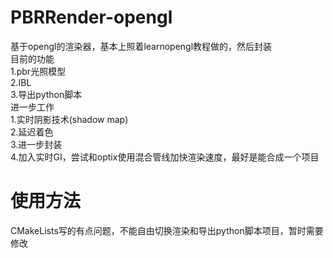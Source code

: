 # PBRRender-opengl
基于opengl的渲染器，基本上照着learnopengl教程做的，然后封装  
目前的功能  
1.pbr光照模型  
2.IBL  
3.导出python脚本  
进一步工作  
1.实时阴影技术(shadow map)  
2.延迟着色  
3.进一步封装  
4.加入实时GI，尝试和optix使用混合管线加快渲染速度，最好是能合成一个项目  

# 使用方法
CMakeLists写的有点问题，不能自由切换渲染和导出python脚本项目，暂时需要修改  


